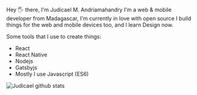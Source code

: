 Hey 🖐 there, I'm Judicael M. Andriamahandry
I'm a web & mobile developer from Madagascar, I'm currently in love with open source
I build things for the web and mobile devices too, and I learn Design now.

Some tools that I use to create things:
   - React
   - React Native
   - Nodejs
   - Gatsbyjs
   - Mostly I use Javascript (ES6)
   
   ![Judicael github stats](https://github-readme-stats.vercel.app/api?username=judicaelandria&show_icons=true)
